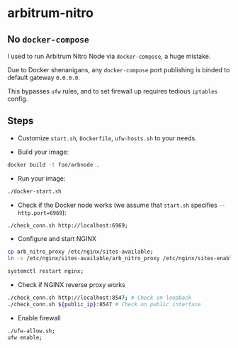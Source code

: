# arbitrum-nitro

## No `docker-compose`

I used to run Arbitrum Nitro Node via `docker-compose`, a huge mistake.

Due to Docker shenanigans, any `docker-compose` port publishing is binded to default gateway `0.0.0.0`.

This bypasses `ufw` rules, and to set firewall up requires tedious `iptables` config.

## Steps

- Customize `start.sh`, `Dockerfile`, `ufw-hosts.sh` to your needs.

- Build your image:
```sh
docker build -t foo/arbnode .
```

- Run your image:
```sh
./docker-start.sh
```

- Check if the Docker node works (we assume that `start.sh` specifies `--http.port=6969`):

```sh
./check_conn.sh http://localhost:6969;
```

- Configure and start NGINX
```sh
cp arb_nitro_proxy /etc/nginx/sites-available;
ln -s /etc/nginx/sites-available/arb_nitro_proxy /etc/nginx/sites-enabled/arb_nitro_proxy;

systemctl restart nginx;
```

- Check if NGINX reverse proxy works
```sh
./check_conn.sh http://localhost:8547; # Check on loopback
./check_conn.sh ${public_ip}:8547 # Check on public interface
```

- Enable firewall
```sh
./ufw-allow.sh;
ufw enable;
```
